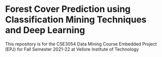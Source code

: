 # Forest Cover Prediction using Classification Mining Techniques and Deep Learning

This repository is for the CSE3054 Data Mining Course Embedded Project (EPJ) for Fall Semester 2021-22 at Vellore Institute of Technology
